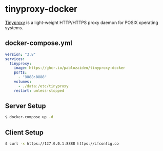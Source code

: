tinyproxy-docker
=========

[Tinyproxy][1] is a light-weight HTTP/HTTPS proxy daemon for POSIX operating systems.

## docker-compose.yml

```yaml
version: "3.8"
services:
  tinyproxy:
    image: https://ghcr.io/pablozaiden/tinyproxy-docker
    ports:
      - "8888:8888"
    volumes:
      - ./data:/etc/tinyproxy
    restart: unless-stopped
```

## Server Setup

```bash
$ docker-compose up -d
```

## Client Setup

```bash
$ curl -x https://127.0.0.1:8888 https://ifconfig.co
```

[1]: https://tinyproxy.github.io/